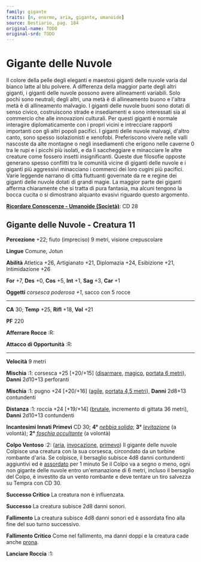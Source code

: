 ```yaml
---
family: gigante
traits: [n, enorme, aria, gigante, umanoide]
source: Bestiario, pag. 184
original-name: TODO
original-srd: TODO
---
```


# Gigante delle Nuvole

Il colore della pelle degli eleganti e maestosi giganti delle nuvole varia dal
bianco latte al blu polvere. A differenza della maggior parte degli altri
giganti, i giganti delle nuvole possono avere allineamenti variabili. Solo pochi
sono neutrali; degli altri, una metà è di allineamento buono e l'altra metà è di
allineamento malvagio. I giganti delle nuvole buoni sono dotati di senso civico,
costruiscono strade e insediamenti e sono interessati sia al commercio che alle
innovazioni culturali. Per questi giganti è normale interagire diplomaticamente
con i propri vicini e intrecciare rapporti importanti con gli altri popoli
pacifici. I giganti delle nuvole malvagi, d'altro canto, sono spesso
isolazionisti e xenofobi. Preferiscono vivere nelle valli nascoste da alte
montagne o negli insediamenti che erigono nelle caverne 0 tra le rupi e i picchi
più isolati, e da lì saccheggiare e minacciare le altre creature come fossero
insetti insignificanti. Queste due filosofie opposte generano spesso conflitti
tra le comunità vicine di giganti delle nuvole e i giganti più aggressivi
minacciano i commerci dei loro cugini più pacifici. Varie leggende narrano di
città fluttuanti governate da re e regine dei giganti delle nuvole dotati di
grandi magie. La maggior parte dei giganti afferma chiaramente che si tratta di
pura fantasia, ma alcuni tengono la bocca cucita o si dimostrano alquanto
evasivi riguardo questo argomento.

**[Ricordare Conoscenze - Umanoide (Società)](/azioni/ricordare-conoscenze)**:
CD 28

## Gigante delle Nuvole - Creatura 11

**Percezione** +22; fiuto (impreciso) 9 metri, visione crepuscolare

**Lingue** Comune, Jotun

**Abilità** Atletica +26, Artigianato +21, Diplomazia +24, Esibizione +21,
Intimidazione +26

**For** +7, **Des** +0, **Cos** +5, **Int** +1, **Sag** +3, **Car** +1

**Oggetti** _corsesca poderosa +1_, sacco con 5 rocce

---

**CA** 30; **Temp** +25, **Rifl** +18, **Vol** +21

**PF** 220

**Afferrare Rocce** :R:

**Attacco di Opportunità** :R:

---

**Velocità** 9 metri

**Mischia** :1: corsesca +25 \[+20/+15] ([disarmare](/tratti/disarmare),
[magico](/tratti/magico), [portata 6 metri](/tratti/portata)), **Danni** 2d10+13
perforanti

**Mischia** :1: pugno +24 \[+20/+16] ([agile](/tratti/agile),
[portata 4,5 metri](/tratti/portata)), **Danni** 2d8+13 contundenti

**Distanza** :1: roccia +24 \[+19/+14] ([brutale](/tratti/brutale), incremento
di gittata 36 metri), **Danni** 2d10+13 contundenti

**Incantesimi Innati Primevi** CD 30; **4°**
_[nebbia solida](/incantesimi/nebbia-solida)_; **3°**
_[levitazione](/incantesimi/levitazione)_ (a volontà); **2°**
_[foschia occultante](/incantesimi/foschia-occultante)_ (a volontà)

**Colpo Ventoso** :2: ([aria](/tratti/aria), [invocazione](/tratti/invocazione),
[primevo](/tratti/primevo)) Il gigante delle nuvole Colpisce una creatura con la
sua corsesca, circondato da un turbine rombante d'aria. Se colpisce, il
bersaglio subisce 4d8 danni contundenti aggiuntivi ed è
[assordato](/condizioni/assordato) per 1 minuto Se il Colpo va a segno o meno,
ogni non gigante delle nuvole entro un'emanazione di 6 metri, incluso il
bersaglio del Colpo, è investito da un vento rombante e deve tentare un tiro
salvezza su Tempra con CD 30.

**Successo Critico** La creatura non è influenzata.

**Successo** La creatura subisce 2d8 danni sonori.

**Fallimento** La creatura subisce 4d8 danni sonori ed è assordata fino alla
fine del suo turno successivo.

**Fallimento Critico** Come nel fallimento, ma danni doppi e la creatura cade
anche [prona](/condizioni/prono).

**Lanciare Roccia** :1:
